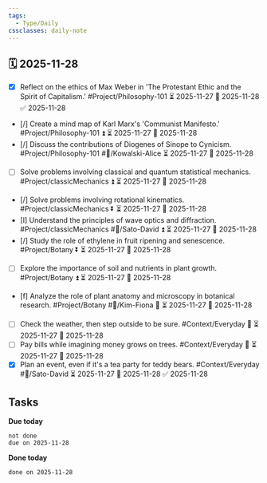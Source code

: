 ```yaml
---
tags:
  - Type/Daily
cssclasses: daily-note
---
```


## 🗓️ 2025-11-28

- [x] Reflect on the ethics of Max Weber in 'The Protestant Ethic and the Spirit of Capitalism.' #Project/Philosophy-101 ⏳ 2025-11-27 📅 2025-11-28 ✅ 2025-11-28
- [/] Create a mind map of Karl Marx's 'Communist Manifesto.' #Project/Philosophy-101 ⏫ ⏳ 2025-11-27 📅 2025-11-28
- [/] Discuss the contributions of Diogenes of Sinope to Cynicism. #Project/Philosophy-101 #👤/Kowalski-Alice ⏳ 2025-11-27 📅 2025-11-28
- [ ] Solve problems involving classical and quantum statistical mechanics. #Project/classicMechanics ⏫ ⏳ 2025-11-27 📅 2025-11-28
- [/] Solve problems involving rotational kinematics. #Project/classicMechanics ⏬ ⏳ 2025-11-27 📅 2025-11-28
- [I] Understand the principles of wave optics and diffraction. #Project/classicMechanics #👤/Sato-David ⏫ ⏳ 2025-11-27 📅 2025-11-28
- [/] Study the role of ethylene in fruit ripening and senescence. #Project/Botany ⏬ ⏳ 2025-11-27 📅 2025-11-28
- [ ] Explore the importance of soil and nutrients in plant growth. #Project/Botany ⏫ ⏳ 2025-11-27 📅 2025-11-28
- [f] Analyze the role of plant anatomy and microscopy in botanical research. #Project/Botany #👤/Kim-Fiona 🔺 ⏳ 2025-11-27 📅 2025-11-28
- [ ] Check the weather, then step outside to be sure. #Context/Everyday 🔽 ⏳ 2025-11-27 📅 2025-11-28
- [ ] Pay bills while imagining money grows on trees. #Context/Everyday 🔽 ⏳ 2025-11-27 📅 2025-11-28
- [x] Plan an event, even if it's a tea party for teddy bears. #Context/Everyday #👤/Sato-David ⏳ 2025-11-27 📅 2025-11-28 ✅ 2025-11-28

## Tasks

**Due today**

```tasks
not done
due on 2025-11-28
```

**Done today**

```tasks
done on 2025-11-28
```
            